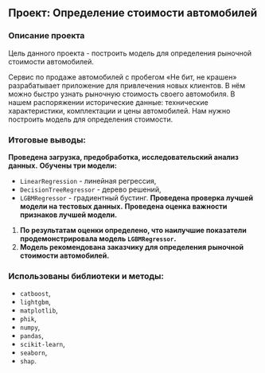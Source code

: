 ## Проект: Определение стоимости автомобилей

### Описание проекта

Цель данного проекта - построить модель для определения рыночной стоимости автомобилей.

Сервис по продаже автомобилей с пробегом «Не бит, не крашен» разрабатывает приложение для привлечения новых клиентов. В нём можно быстро узнать рыночную стоимость своего автомобиля. В нашем распоряжении исторические данные: технические характеристики, комплектации и цены автомобилей. Нам нужно построить модель для определения стоимости.

### Итоговые выводы:

**Проведена загрузка, предобработка, исследовательский анализ данных.**
**Обучены три модели:**
* `LinearRegression` - линейная регрессия,
* `DecisionTreeRegressor` - дерево решений,
* `LGBMRegressor` - градиентный бустинг.
**Проведена проверка лучшей модели на тестовых данных.**
**Проведена оценка важности признаков лучшей модели.**

1. **По результатам оценки определено, что наилучшие показатели продемонстрировала модель `LGBMRegressor`.**
2. **Модель рекомендована заказчику для определения рыночной стоимости автомобилей.**

### Использованы библиотеки и методы:
* `catboost`,
* `lightgbm`,
* `matplotlib`,
* `phik`,
* `numpy`,
* `pandas`,
* `scikit-learn`,
* `seaborn`,
* `shap`.
